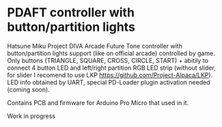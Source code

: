 # PDAFT controller with button/partition lights

Hatsune Miku Project DIVA Arcade Future Tone controller with button/partition lights support (like on official arcade) controlled by game. Only buttons (TRIANGLE, SQUARE, CROSS, CIRCLE, START) + abitily to connect 4 button LED and left/right partition RGB LED strip (without slider, for slider I recomend to use LKP https://github.com/Project-Alpaca/LKP). LED info obtained by UART, special PD-Loader plugin activation needed (coming soon).

Contains PCB and firmware for Arduino Pro Micro that used in it.

Work in progress
